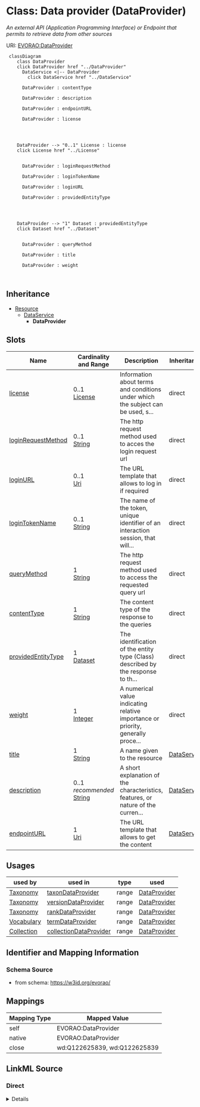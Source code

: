 

# Class: Data provider (DataProvider) 


_An external API (Application Programming Interface) or Endpoint that permits to retrieve data from other sources_





URI: [EVORAO:DataProvider](https://w3id.org/evorao/DataProvider)






```mermaid
 classDiagram
    class DataProvider
    click DataProvider href "../DataProvider"
      DataService <|-- DataProvider
        click DataService href "../DataService"
      
      DataProvider : contentType
        
      DataProvider : description
        
      DataProvider : endpointURL
        
      DataProvider : license
        
          
    
    
    DataProvider --> "0..1" License : license
    click License href "../License"

        
      DataProvider : loginRequestMethod
        
      DataProvider : loginTokenName
        
      DataProvider : loginURL
        
      DataProvider : providedEntityType
        
          
    
    
    DataProvider --> "1" Dataset : providedEntityType
    click Dataset href "../Dataset"

        
      DataProvider : queryMethod
        
      DataProvider : title
        
      DataProvider : weight
        
      
```





## Inheritance
* [Resource](Resource.md)
    * [DataService](DataService.md)
        * **DataProvider**



## Slots

| Name | Cardinality and Range | Description | Inheritance |
| ---  | --- | --- | --- |
| [license](license.md) | 0..1 <br/> [License](License.md) | Information about terms and conditions under which the subject can be used, s... | direct |
| [loginRequestMethod](loginRequestMethod.md) | 0..1 <br/> [String](String.md) | The http request method used to acces the login request url | direct |
| [loginURL](loginURL.md) | 0..1 <br/> [Uri](Uri.md) | The URL template that allows to log in if required | direct |
| [loginTokenName](loginTokenName.md) | 0..1 <br/> [String](String.md) | The name of the token, unique identifier of an interaction session, that will... | direct |
| [queryMethod](queryMethod.md) | 1 <br/> [String](String.md) | The http request method used to access the requested query url | direct |
| [contentType](contentType.md) | 1 <br/> [String](String.md) | The content type of the response to the queries | direct |
| [providedEntityType](providedEntityType.md) | 1 <br/> [Dataset](Dataset.md) | The identification of the entity type (Class) described by the response to th... | direct |
| [weight](weight.md) | 1 <br/> [Integer](Integer.md) | A numerical value indicating relative importance or priority, generally proce... | direct |
| [title](title.md) | 1 <br/> [String](String.md) | A name given to the resource | [DataService](DataService.md) |
| [description](description.md) | 0..1 _recommended_ <br/> [String](String.md) | A short explanation of the characteristics, features, or nature of the curren... | [DataService](DataService.md) |
| [endpointURL](endpointURL.md) | 1 <br/> [Uri](Uri.md) | The URL template that allows to get the content | [DataService](DataService.md) |





## Usages

| used by | used in | type | used |
| ---  | --- | --- | --- |
| [Taxonomy](Taxonomy.md) | [taxonDataProvider](taxonDataProvider.md) | range | [DataProvider](DataProvider.md) |
| [Taxonomy](Taxonomy.md) | [versionDataProvider](versionDataProvider.md) | range | [DataProvider](DataProvider.md) |
| [Taxonomy](Taxonomy.md) | [rankDataProvider](rankDataProvider.md) | range | [DataProvider](DataProvider.md) |
| [Vocabulary](Vocabulary.md) | [termDataProvider](termDataProvider.md) | range | [DataProvider](DataProvider.md) |
| [Collection](Collection.md) | [collectionDataProvider](collectionDataProvider.md) | range | [DataProvider](DataProvider.md) |






## Identifier and Mapping Information







### Schema Source


* from schema: https://w3id.org/evorao/




## Mappings

| Mapping Type | Mapped Value |
| ---  | ---  |
| self | EVORAO:DataProvider |
| native | EVORAO:DataProvider |
| close | wd:Q122625839, wd:Q122625839 |







## LinkML Source

<!-- TODO: investigate https://stackoverflow.com/questions/37606292/how-to-create-tabbed-code-blocks-in-mkdocs-or-sphinx -->

### Direct

<details>
```yaml
name: DataProvider
description: An external API (Application Programming Interface) or Endpoint that
  permits to retrieve data from other sources
title: Data provider
from_schema: https://w3id.org/evorao/
close_mappings:
- wd:Q122625839
- wd:Q122625839
is_a: DataService
slots:
- license
- loginRequestMethod
- loginURL
- loginTokenName
- queryMethod
- contentType
- providedEntityType
- weight
slot_usage:
  license:
    name: license
    description: Information about terms and conditions under which the subject can
      be used, shared, or distributed, indicating any restrictions or permissions
    title: license
    exact_mappings:
    - dct:license
    domain_of:
    - DataProvider
    - File
    range: License
    required: false
    multivalued: false
  loginRequestMethod:
    name: loginRequestMethod
    description: The http request method used to acces the login request url
    title: login request method
    close_mappings:
    - dcat:endpointDescription
    ifabsent: string(GET)
    domain_of:
    - DataProvider
    range: string
    required: false
    multivalued: false
  loginURL:
    name: loginURL
    description: The URL template that allows to log in if required
    title: login URL
    close_mappings:
    - wdp:P1630
    - dcat:endpointDescription
    domain_of:
    - DataProvider
    range: uri
    required: false
    multivalued: false
  loginTokenName:
    name: loginTokenName
    description: The name of the token, unique identifier of an interaction session,
      that will have to be reused as credential in the query
    title: login token name
    close_mappings:
    - dcat:endpointDescription
    domain_of:
    - DataProvider
    range: string
    required: false
    multivalued: false
  queryMethod:
    name: queryMethod
    description: The http request method used to access the requested query url
    title: query method
    close_mappings:
    - dcat:endpointDescription
    domain_of:
    - DataProvider
    range: string
    required: true
    multivalued: false
  contentType:
    name: contentType
    description: The content type of the response to the queries
    title: content type
    close_mappings:
    - dct:format
    ifabsent: string(JSON)
    domain_of:
    - DataProvider
    range: string
    required: true
    multivalued: false
  providedEntityType:
    name: providedEntityType
    description: The identification of the entity type (Class) described by the response
      to the query
    title: provided entity type
    exact_mappings:
    - dcat:servesDataset
    domain_of:
    - DataProvider
    range: Dataset
    required: true
    multivalued: false
  weight:
    name: weight
    description: A numerical value indicating relative importance or priority, generally
      processed in ascending order. This weight helps prioritize content when organizing
      or processing data. Its value can be negative, with a default set to 0
    title: weight
    comments:
    - The lowest weighted Data providers are triggered first, this may be usefull
      to populate at first entities that are referenced by others (e.g. Version ahead
      of Rank ahead of Taxon)
    close_mappings:
    - adms:status
    domain_of:
    - DataProvider
    - Term
    range: integer
    required: true
    multivalued: false

```
</details>

### Induced

<details>
```yaml
name: DataProvider
description: An external API (Application Programming Interface) or Endpoint that
  permits to retrieve data from other sources
title: Data provider
from_schema: https://w3id.org/evorao/
close_mappings:
- wd:Q122625839
- wd:Q122625839
is_a: DataService
slot_usage:
  license:
    name: license
    description: Information about terms and conditions under which the subject can
      be used, shared, or distributed, indicating any restrictions or permissions
    title: license
    exact_mappings:
    - dct:license
    domain_of:
    - DataProvider
    - File
    range: License
    required: false
    multivalued: false
  loginRequestMethod:
    name: loginRequestMethod
    description: The http request method used to acces the login request url
    title: login request method
    close_mappings:
    - dcat:endpointDescription
    ifabsent: string(GET)
    domain_of:
    - DataProvider
    range: string
    required: false
    multivalued: false
  loginURL:
    name: loginURL
    description: The URL template that allows to log in if required
    title: login URL
    close_mappings:
    - wdp:P1630
    - dcat:endpointDescription
    domain_of:
    - DataProvider
    range: uri
    required: false
    multivalued: false
  loginTokenName:
    name: loginTokenName
    description: The name of the token, unique identifier of an interaction session,
      that will have to be reused as credential in the query
    title: login token name
    close_mappings:
    - dcat:endpointDescription
    domain_of:
    - DataProvider
    range: string
    required: false
    multivalued: false
  queryMethod:
    name: queryMethod
    description: The http request method used to access the requested query url
    title: query method
    close_mappings:
    - dcat:endpointDescription
    domain_of:
    - DataProvider
    range: string
    required: true
    multivalued: false
  contentType:
    name: contentType
    description: The content type of the response to the queries
    title: content type
    close_mappings:
    - dct:format
    ifabsent: string(JSON)
    domain_of:
    - DataProvider
    range: string
    required: true
    multivalued: false
  providedEntityType:
    name: providedEntityType
    description: The identification of the entity type (Class) described by the response
      to the query
    title: provided entity type
    exact_mappings:
    - dcat:servesDataset
    domain_of:
    - DataProvider
    range: Dataset
    required: true
    multivalued: false
  weight:
    name: weight
    description: A numerical value indicating relative importance or priority, generally
      processed in ascending order. This weight helps prioritize content when organizing
      or processing data. Its value can be negative, with a default set to 0
    title: weight
    comments:
    - The lowest weighted Data providers are triggered first, this may be usefull
      to populate at first entities that are referenced by others (e.g. Version ahead
      of Rank ahead of Taxon)
    close_mappings:
    - adms:status
    domain_of:
    - DataProvider
    - Term
    range: integer
    required: true
    multivalued: false
attributes:
  license:
    name: license
    description: Information about terms and conditions under which the subject can
      be used, shared, or distributed, indicating any restrictions or permissions
    title: license
    from_schema: https://w3id.org/evorao/
    exact_mappings:
    - dct:license
    rank: 1000
    alias: license
    owner: DataProvider
    domain_of:
    - DataProvider
    - File
    range: License
    required: false
    multivalued: false
  loginRequestMethod:
    name: loginRequestMethod
    description: The http request method used to acces the login request url
    title: login request method
    from_schema: https://w3id.org/evorao/
    close_mappings:
    - dcat:endpointDescription
    rank: 1000
    ifabsent: string(GET)
    alias: loginRequestMethod
    owner: DataProvider
    domain_of:
    - DataProvider
    range: string
    required: false
    multivalued: false
    equals_string_in:
    - GET
    - POST
  loginURL:
    name: loginURL
    description: The URL template that allows to log in if required
    title: login URL
    from_schema: https://w3id.org/evorao/
    close_mappings:
    - wdp:P1630
    - dcat:endpointDescription
    rank: 1000
    alias: loginURL
    owner: DataProvider
    domain_of:
    - DataProvider
    range: uri
    required: false
    multivalued: false
  loginTokenName:
    name: loginTokenName
    description: The name of the token, unique identifier of an interaction session,
      that will have to be reused as credential in the query
    title: login token name
    from_schema: https://w3id.org/evorao/
    close_mappings:
    - dcat:endpointDescription
    rank: 1000
    alias: loginTokenName
    owner: DataProvider
    domain_of:
    - DataProvider
    range: string
    required: false
    multivalued: false
  queryMethod:
    name: queryMethod
    description: The http request method used to access the requested query url
    title: query method
    from_schema: https://w3id.org/evorao/
    close_mappings:
    - dcat:endpointDescription
    rank: 1000
    alias: queryMethod
    owner: DataProvider
    domain_of:
    - DataProvider
    range: string
    required: true
    multivalued: false
    equals_string_in:
    - GET
    - POST
  contentType:
    name: contentType
    description: The content type of the response to the queries
    title: content type
    from_schema: https://w3id.org/evorao/
    close_mappings:
    - dct:format
    rank: 1000
    ifabsent: string(JSON)
    alias: contentType
    owner: DataProvider
    domain_of:
    - DataProvider
    range: string
    required: true
    multivalued: false
  providedEntityType:
    name: providedEntityType
    description: The identification of the entity type (Class) described by the response
      to the query
    title: provided entity type
    from_schema: https://w3id.org/evorao/
    exact_mappings:
    - dcat:servesDataset
    rank: 1000
    alias: providedEntityType
    owner: DataProvider
    domain_of:
    - DataProvider
    range: Dataset
    required: true
    multivalued: false
  weight:
    name: weight
    description: A numerical value indicating relative importance or priority, generally
      processed in ascending order. This weight helps prioritize content when organizing
      or processing data. Its value can be negative, with a default set to 0
    title: weight
    comments:
    - The lowest weighted Data providers are triggered first, this may be usefull
      to populate at first entities that are referenced by others (e.g. Version ahead
      of Rank ahead of Taxon)
    from_schema: https://w3id.org/evorao/
    close_mappings:
    - adms:status
    rank: 1000
    ifabsent: int(0)
    alias: weight
    owner: DataProvider
    domain_of:
    - DataProvider
    - Term
    range: integer
    required: true
    multivalued: false
  title:
    name: title
    description: A name given to the resource
    title: title
    comments:
    - 'The title of the item should be as short and descriptive as possible. E.g.
      for virus products it should basically be based on the following Pattern:

      ''Virus name'', ''virus host type'', ''collection year'', ''country of collection''
      ex ''suspected epidemiological origin'', ''genotype'', ''strain'', ''variant
      name or specific feature'
    from_schema: https://w3id.org/evorao/
    close_mappings:
    - rdfs:label
    rank: 1000
    slot_uri: dct:title
    alias: title
    owner: DataProvider
    domain_of:
    - DataService
    - Dataset
    - Publication
    - Term
    - License
    - Certification
    range: string
    required: true
    multivalued: false
  description:
    name: description
    description: A short explanation of the characteristics, features, or nature of
      the current item
    title: description
    comments:
    - 'Describe this item in few lines. This description will serve as a summary to
      present the resource.

      '
    from_schema: https://w3id.org/evorao/
    rank: 1000
    slot_uri: dct:description
    alias: description
    owner: DataProvider
    domain_of:
    - DataService
    - Dataset
    - Term
    - PersonOrOrganization
    - File
    - ContactPoint
    - License
    - Certification
    range: string
    required: false
    recommended: true
    multivalued: false
  endpointURL:
    name: endpointURL
    description: The URL template that allows to get the content
    title: endpoint URL
    from_schema: https://w3id.org/evorao/
    close_mappings:
    - wdp:P1630
    rank: 1000
    slot_uri: dcat:endpointURL
    alias: endpointURL
    owner: DataProvider
    domain_of:
    - DataService
    range: uri
    required: true
    multivalued: false

```
</details>